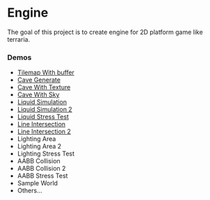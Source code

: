 # Engine
The goal of this project is to create engine for 2D platform game like terraria.  

### Demos ###

- [Tilemap With buffer](https://simdaesoo.github.io/Engine/build/#/)
- [Cave Generate](https://simdaesoo.github.io/Engine/build/#/cave-generate)
- [Cave With Texture](https://simdaesoo.github.io/Engine/build/#/cave-generate-texture)
- [Cave With Sky](https://simdaesoo.github.io/Engine/build/#/cave-generate-sky)
- [Liquid Simulation](https://simdaesoo.github.io/Engine/build/#/liquid-simulation)
- [Liquid Simulation 2](https://simdaesoo.github.io/Engine/build/#/liquid-simulation-2)
- [Liquid Stress Test](https://simdaesoo.github.io/Engine/build/#/liquid-stress-test)
- [Line Intersection](https://simdaesoo.github.io/Engine/build/#/line-intersection)
- [Line Intersection 2](https://simdaesoo.github.io/Engine/build/#/line-intersection-2)
- Lighting Area
- Lighting Area 2
- Lighting Stress Test
- AABB Collision
- AABB Collision 2
- AABB Stress Test
- Sample World
- Others...